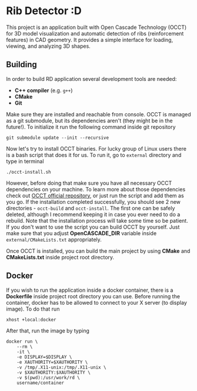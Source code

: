 # Rib Detector :D

This project is an application built with Open Cascade Technology (OCCT) for 3D model visualization and automatic detection of ribs (reinforcement features) in CAD geometry.  It provides a simple interface for loading, viewing, and analyzing 3D shapes.

## Building 

In order to build RD application several development tools are needed:

- **C++ compiler** (e.g. `g++`)
- **CMake**
- **Git**

 Make sure they are installed and reachable from console. OCCT is managed as a git submodule, but its dependencies 
 aren't (they might be in the future!). To initialize it run the following command inside git repository
 ```
 git submodule update --init --recursive
 ```
 Now let's try to install OCCT binaries. For lucky group of Linux users there is a bash script that does it for us.
 To run it, go to `external` directory and type in terminal
```
./occt-install.sh
```
However, before doing that make sure you have all necessary OCCT dependencies on your machine. To learn more about
those dependencies check out [OCCT official repository](https://github.com/Open-Cascade-SAS/OCCT/blob/master/dox/build/build_occt/building_occt.md), or just run the script and add them as you go. If the
installation completed successfully, you should see 2 new directories - `occt-build` and `occt-install`. The first one
can be safely deleted, although I recommend keeping it in case you ever need to do a rebuild. Note that the installation 
process will take some time so be patient. If you don't want to use the script you can build OCCT by yourself. Just make
sure that you adjust **OpenCASCADE_DIR** variable inside `external/CMakeLists.txt` appropriately.

Once OCCT is installed, you can build the main project by using **CMake** and **CMakeLists.txt** inside project root
directory.  

## Docker

If you wish to run the application inside a docker container, there is a **Dockerfile** inside project root directory 
you can use. Before running the container, docker has to be allowed to connect to your X server (to display image). To do
that run
```
xhost +local:docker
```
After that, run the image by typing
```
docker run \
    --rm \
    -it \
    -e DISPLAY=$DISPLAY \
    -e XAUTHORITY=$XAUTHORITY \
    -v /tmp/.X11-unix:/tmp/.X11-unix \
    -v $XAUTHORITY:$XAUTHORITY \
    -v $(pwd):/usr/work/rd \
    username/container
```

